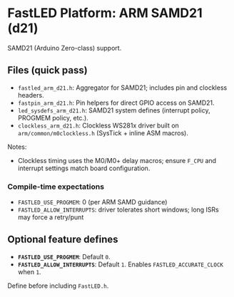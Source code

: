 # FastLED Platform: ARM SAMD21 (d21)

SAMD21 (Arduino Zero-class) support.

## Files (quick pass)
- `fastled_arm_d21.h`: Aggregator for SAMD21; includes pin and clockless headers.
- `fastpin_arm_d21.h`: Pin helpers for direct GPIO access on SAMD21.
- `led_sysdefs_arm_d21.h`: SAMD21 system defines (interrupt policy, PROGMEM policy, etc.).
- `clockless_arm_d21.h`: Clockless WS281x driver built on `arm/common/m0clockless.h` (SysTick + inline ASM macros).

Notes:
- Clockless timing uses the M0/M0+ delay macros; ensure `F_CPU` and interrupt settings match board configuration.

### Compile-time expectations
- `FASTLED_USE_PROGMEM`: 0 (per ARM SAMD guidance)
- `FASTLED_ALLOW_INTERRUPTS`: driver tolerates short windows; long ISRs may force a retry/punt

## Optional feature defines

- **`FASTLED_USE_PROGMEM`**: Default `0`.
- **`FASTLED_ALLOW_INTERRUPTS`**: Default `1`. Enables `FASTLED_ACCURATE_CLOCK` when `1`.

Define before including `FastLED.h`.
